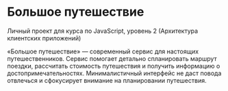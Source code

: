 # Большое путешествие

Личный проект для курса по JavaScript, уровень 2 (Архитектура клиентских приложений)

«Большое путешествие» — современный сервис для настоящих
путешественников. Сервис помогает детально спланировать маршрут поездки,
рассчитать стоимость путешествия и получить информацию
о достопримечательностях. Минималистичный интерфейс не даст повода
отвлечься и сфокусирует внимание на планировании путешествия.
